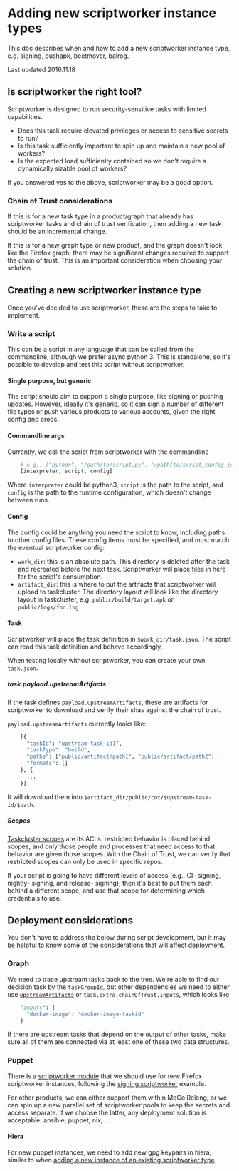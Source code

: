 # Adding new scriptworker instance types

This doc describes when and how to add a new scriptworker instance type, e.g. signing, pushapk, beetmover, balrog.

Last updated 2016.11.18

## Is scriptworker the right tool?

Scriptworker is designed to run security-sensitive tasks with limited capabilities.

* Does this task require elevated privileges or access to sensitive secrets to run?
* Is this task sufficiently important to spin up and maintain a new pool of workers?
* Is the expected load sufficiently contained so we don't require a dynamically sizable pool of workers?

If you answered yes to the above, scriptworker may be a good option.

### Chain of Trust considerations

If this is for a new task type in a product/graph that already has scriptworker tasks and chain of trust verification, then adding a new task should be an incremental change.

If this is for a new graph type or new product, and the graph doesn't look like the Firefox graph, there may be significant changes required to support the chain of trust.  This is an important consideration when choosing your solution.

## Creating a new scriptworker instance type

Once you've decided to use scriptworker, these are the steps to take to implement.

### Write a script

This can be a script in any language that can be called from the commandline, although we prefer async python 3.  This is standalone, so it's possible to develop and test this script without scriptworker.

#### Single purpose, but generic

The script should aim to support a single purpose, like signing or pushing updates.  However, ideally it's generic, so it can sign a number of different file types or push various products to various accounts, given the right config and creds.

#### Commandline args

Currently, we call the script from scriptworker with the commandline

```python
    # e.g., ["python", "/path/to/script.py", "/path/to/script_config.json"]
    [interpreter, script, config]
```

Where `interpreter` could be python3, `script` is the path to the script, and `config` is the path to the runtime configuration, which doesn't change between runs.

#### Config
The config could be anything you need the script to know, including paths to other config files.  These config items must be specified, and must match the eventual scriptworker config:

* `work_dir`: this is an absolute path.  This directory is deleted after the task and recreated before the next task.  Scriptworker will place files in here for the script's consumption.
* `artifact_dir`: this is where to put the artifacts that scriptworker will upload to taskcluster.  The directory layout will look like the directory layout in taskcluster, e.g. `public/build/target.apk` or `public/logs/foo.log`

#### Task

Scriptworker will place the task definition in `$work_dir/task.json`.  The script can read this task definition and behave accordingly.

When testing locally without scriptworker, you can create your own `task.json`.

##### task.payload.upstreamArtifacts

If the task defines `payload.upstreamArtifacts`, these are artifacts for scriptworker to download and verify their shas against the chain of trust.

`payload.upstreamArtifacts` currently looks like:

```python
    [{
      "taskId": "upstream-task-id1",
      "taskType": "build",
      "paths": ["public/artifact/path1", "public/artifact/path2"],
      "formats": []
    }, {
      ...
    }]
```

It will download them into `$artifact_dir/public/cot/$upstream-task-id/$path`.

##### Scopes

[Taskcluster scopes](https://docs.taskcluster.net/presentations/scopes/#/) are its ACLs: restricted behavior is placed behind scopes, and only those people and processes that need access to that behavior are given those scopes.  With the Chain of Trust, we can verify that restricted scopes can only be used in specific repos.

If your script is going to have different levels of access (e.g., CI- signing, nightly- signing, and release- signing), then it's best to put them each behind a different scope, and use that scope for determining which credentials to use.

## Deployment considerations

You don't have to address the below during script development, but it may be helpful to know some of the considerations that will affect deployment.

### Graph

We need to trace upstream tasks back to the tree.  We're able to find our decision task by the `taskGroupId`, but other dependencies we need to either use [`upstreamArtifacts`](#task-payload-upstreamartifacts) or `task.extra.chainOfTrust.inputs`, which looks like

```python
    "inputs": {
      "docker-image": "docker-image-taskid"
    }
```

If there are upstream tasks that depend on the output of other tasks, make sure all of them are connected via at least one of these two data structures.

### Puppet

There is a [scriptworker module](http://hg.mozilla.org/build/puppet/file/tip/modules/scriptworker) that we should use for new Firefox scriptworker instances, following the [signing scriptworker](http://hg.mozilla.org/build/puppet/file/tip/modules/signing_scriptworker) example.

For other products, we can either support them within MoCo Releng, or we can spin up a new parallel set of scriptworker pools to keep the secrets and access separate.  If we choose the latter, any deployment solution is acceptable: ansible, puppet, nix, ...

#### Hiera

For new puppet instances, we need to add new gpg keypairs in hiera, similar to when [adding a new instance of an existing scriptworker type](new_instance.html#puppet).
